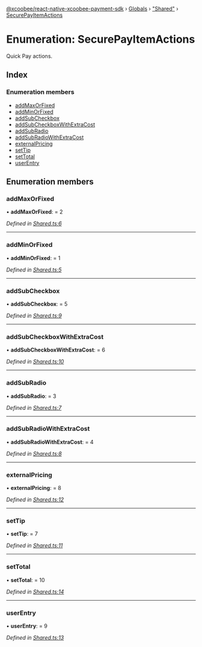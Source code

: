 [@xcoobee/react-native-xcoobee-payment-sdk](../README.md) › [Globals](../globals.md) › ["Shared"](../modules/_shared_.md) › [SecurePayItemActions](_shared_.securepayitemactions.md)

# Enumeration: SecurePayItemActions

Quick Pay actions.

## Index

### Enumeration members

* [addMaxOrFixed](_shared_.securepayitemactions.md#addmaxorfixed)
* [addMinOrFixed](_shared_.securepayitemactions.md#addminorfixed)
* [addSubCheckbox](_shared_.securepayitemactions.md#addsubcheckbox)
* [addSubCheckboxWithExtraCost](_shared_.securepayitemactions.md#addsubcheckboxwithextracost)
* [addSubRadio](_shared_.securepayitemactions.md#addsubradio)
* [addSubRadioWithExtraCost](_shared_.securepayitemactions.md#addsubradiowithextracost)
* [externalPricing](_shared_.securepayitemactions.md#externalpricing)
* [setTip](_shared_.securepayitemactions.md#settip)
* [setTotal](_shared_.securepayitemactions.md#settotal)
* [userEntry](_shared_.securepayitemactions.md#userentry)

## Enumeration members

###  addMaxOrFixed

• **addMaxOrFixed**: = 2

*Defined in [Shared.ts:6](https://github.com/XcooBee/payment-sdk-react-native/blob/212c279/src/Shared.ts#L6)*

___

###  addMinOrFixed

• **addMinOrFixed**: = 1

*Defined in [Shared.ts:5](https://github.com/XcooBee/payment-sdk-react-native/blob/212c279/src/Shared.ts#L5)*

___

###  addSubCheckbox

• **addSubCheckbox**: = 5

*Defined in [Shared.ts:9](https://github.com/XcooBee/payment-sdk-react-native/blob/212c279/src/Shared.ts#L9)*

___

###  addSubCheckboxWithExtraCost

• **addSubCheckboxWithExtraCost**: = 6

*Defined in [Shared.ts:10](https://github.com/XcooBee/payment-sdk-react-native/blob/212c279/src/Shared.ts#L10)*

___

###  addSubRadio

• **addSubRadio**: = 3

*Defined in [Shared.ts:7](https://github.com/XcooBee/payment-sdk-react-native/blob/212c279/src/Shared.ts#L7)*

___

###  addSubRadioWithExtraCost

• **addSubRadioWithExtraCost**: = 4

*Defined in [Shared.ts:8](https://github.com/XcooBee/payment-sdk-react-native/blob/212c279/src/Shared.ts#L8)*

___

###  externalPricing

• **externalPricing**: = 8

*Defined in [Shared.ts:12](https://github.com/XcooBee/payment-sdk-react-native/blob/212c279/src/Shared.ts#L12)*

___

###  setTip

• **setTip**: = 7

*Defined in [Shared.ts:11](https://github.com/XcooBee/payment-sdk-react-native/blob/212c279/src/Shared.ts#L11)*

___

###  setTotal

• **setTotal**: = 10

*Defined in [Shared.ts:14](https://github.com/XcooBee/payment-sdk-react-native/blob/212c279/src/Shared.ts#L14)*

___

###  userEntry

• **userEntry**: = 9

*Defined in [Shared.ts:13](https://github.com/XcooBee/payment-sdk-react-native/blob/212c279/src/Shared.ts#L13)*
